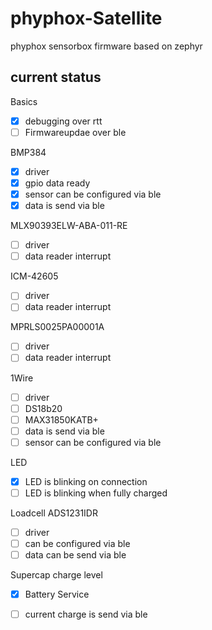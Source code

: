 # phyphox-Satellite
phyphox sensorbox firmware based on zephyr

## current status ##
Basics
- [x] debugging over rtt
- [ ] Firmwareupdae over ble

BMP384
  - [x] driver
  - [x] gpio data ready
  - [x] sensor can be configured via ble
  - [x] data is send via ble
  
MLX90393ELW-ABA-011-RE
  - [ ] driver
  - [ ] data reader interrupt
  
ICM-42605
  - [ ] driver
  - [ ] data reader interrupt
  
MPRLS0025PA00001A
  - [ ] driver
  - [ ] data reader interrupt
  
1Wire
  - [ ] driver
  - [ ] DS18b20
  - [ ] MAX31850KATB+
  - [ ] data is send via ble
  - [ ] sensor can be configured via ble
  
LED
  - [x] LED is blinking on connection
  - [ ] LED is blinking when fully charged
  
Loadcell ADS1231IDR
  - [ ] driver
  - [ ] can be configured via ble
  - [ ] data can be send via ble
  
Supercap charge level
  - [x] Battery Service
  - [ ] current charge is send via ble

